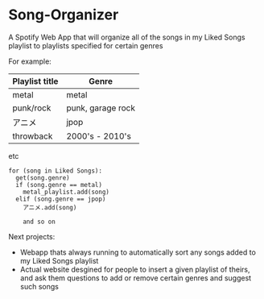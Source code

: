 # Song-Organizer
A Spotify Web App that will organize all of the songs in my Liked Songs playlist to playlists specified for certain genres

For example:

| Playlist title | Genre |
| -------------- | ----- |
| metal | metal |
| punk/rock | punk, garage rock|
| アニメ | jpop|
| throwback | 2000's - 2010's |

etc

```
for (song in Liked Songs):
  get(song.genre)
  if (song.genre == metal)
    metal_playlist.add(song)
  elif (song.genre == jpop)
    アニメ.add(song)

    and so on
```


Next projects:
- Webapp thats always running to automatically sort any songs added to my Liked Songs playlist
- Actual website desgined for people to insert a given playlist of theirs, and ask them questions to add or remove certain genres and suggest such songs
